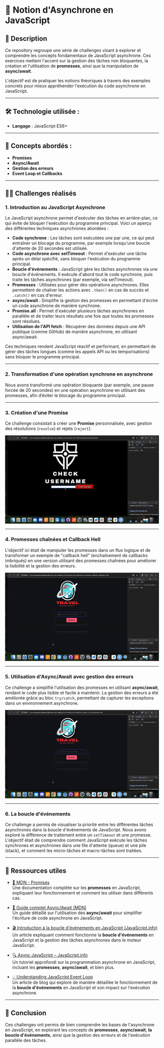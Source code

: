 # 📌 Notion d'Asynchrone en JavaScript

## 📝 Description

Ce repository regroupe une série de challenges visant à explorer et comprendre les concepts fondamentaux de JavaScript asynchrone. Ces exercices mettent l'accent sur la gestion des tâches non bloquantes, la création et l'utilisation de **promesses**, ainsi que la manipulation de **async/await**.

L'objectif est de pratiquer les notions théoriques à travers des exemples concrets pour mieux appréhender l'exécution du code asynchrone en JavaScript.

---

## 🛠️ Technologie utilisée :

- **Langage** : JavaScript ES6+

---

## 🔑 Concepts abordés :

- **Promises**
- **Async/Await**
- **Gestion des erreurs**
- **Event Loop et Callbacks**

---


## 🧑‍💻 Challenges réalisés

### 1. Introduction au JavaScript Asynchrone
Le JavaScript asynchrone permet d'exécuter des tâches en arrière-plan, ce qui évite de bloquer l'exécution du programme principal. Voici un aperçu des différentes techniques asynchrones abordées :
- **Code synchrone** : Les tâches sont exécutées une par une, ce qui peut entraîner un blocage du programme, par exemple lorsqu'une boucle d'attente de 20 secondes est utilisée.
- **Code asynchrone avec setTimeout** : Permet d'exécuter une tâche après un délai spécifié, sans bloquer l'exécution du programme principal.
- **Boucle d'événements** : JavaScript gère les tâches asynchrones via une boucle d'événements. Il exécute d'abord tout le code synchrone, puis traite les tâches asynchrones (par exemple, via setTimeout).
- **Promesses** : Utilisées pour gérer des opérations asynchrones. Elles permettent de chaîner les actions avec `.then()` en cas de succès et `.catch()` en cas d'erreur.
- **async/await** : Simplifie la gestion des promesses en permettant d'écrire un code asynchrone de manière synchrone.
- **Promise.all** : Permet d'exécuter plusieurs tâches asynchrones en parallèle et de traiter leurs résultats une fois que toutes les promesses sont résolues.
- **Utilisation de l'API fetch** : Récupérer des données depuis une API publique (comme GitHub) de manière asynchrone, en utilisant async/await.

Ces techniques rendent JavaScript réactif et performant, en permettant de gérer des tâches longues (comme les appels API ou les temporisations) sans bloquer le programme principal.

---

### 2. Transformation d'une opération synchrone en asynchrone
Nous avons transformé une opération bloquante (par exemple, une pause forcée de 20 secondes) en une opération asynchrone en utilisant des promesses, afin d’éviter le blocage du programme principal.

---

### 3. Création d'une Promise
Ce challenge consistait à créer une **Promise** personnalisée, avec gestion des résolutions (`resolve`) et rejets (`reject`).

![Promise](https://github.com/Sweetyamnesia/Asynchrone/blob/main/Images/Promise-ezgif.com-video-to-gif-converter.gif?raw=true)

---

### 4. Promesses chaînées et Callback Hell
L'objectif ici était de manipuler les promesses dans un flux logique et de transformer un exemple de "callback hell" (enchaînement de callbacks imbriqués) en une version utilisant des promesses chaînées pour améliorer la lisibilité et la gestion des erreurs.

![Promise-chain-callback-hell](https://github.com/Sweetyamnesia/Asynchrone/blob/main/Images/Promises-chainees-callback-hell-ezgif.com-video-to-gif-converter.gif?raw=true)

---

### 5. Utilisation d'Async/Await avec gestion des erreurs
Ce challenge a simplifié l'utilisation des promesses en utilisant **async/await**, rendant le code plus lisible et facile à maintenir. La gestion des erreurs a été améliorée grâce au bloc `try/catch`, permettant de capturer les exceptions dans un environnement asynchrone.

![Async-await-try-catch](https://github.com/Sweetyamnesia/Asynchrone/blob/main/Images/Async-await-Try-catch-ezgif.com-video-to-gif-converter.gif?raw=true)

---

### 6. La boucle d'événements
Ce challenge a permis de visualiser la priorité entre les différentes tâches asynchrones dans la boucle d'événements de JavaScript. Nous avons exploré la différence de traitement entre un `setTimeout` et une promesse. L'objectif était de comprendre comment JavaScript exécute les tâches synchrones et asynchrones dans une file d'attente (queue) et une pile (stack), et comment les micro-tâches et macro-tâches sont traitées.

---

## 🔗 Ressources utiles

- [📖 MDN - Promises](https://developer.mozilla.org/en-US/docs/Web/JavaScript/Reference/Global_Objects/Promise)  
  Une documentation complète sur les **promesses** en JavaScript, expliquant leur fonctionnement et comment les utiliser dans différents cas.

- [🎨 Guide complet Async/Await (MDN)](https://developer.mozilla.org/en-US/docs/Web/JavaScript/Reference/Statements/async_function)  
  Un guide détaillé sur l'utilisation des **async/await** pour simplifier l'écriture de code asynchrone en JavaScript.

- [🎬 Introduction à la boucle d'événements en JavaScript (JavaScript.info)](https://javascript.info/event-loop)  
  Un article expliquant comment fonctionne la **boucle d'événements** en JavaScript et la gestion des tâches asynchrones dans le moteur JavaScript.

- [🔍 Async JavaScript – JavaScript.info](https://javascript.info/async)  
  Un tutoriel approfondi sur la programmation asynchrone en JavaScript, incluant les **promesses**, **async/await**, et bien plus.

- [💡 Understanding JavaScript Event Loop](https://medium.com/javascript-in-plain-english/understanding-javascript-event-loop-650ac7f52d43)  
  Un article de blog qui explore de manière détaillée le fonctionnement de la **boucle d'événements** en JavaScript et son impact sur l'exécution asynchrone.

___

## 📝 Conclusion
Ces challenges ont permis de bien comprendre les bases de l'asynchrone en JavaScript, en explorant les concepts de **promesses**, **async/await**, **la boucle d'événements**, ainsi que la gestion des erreurs et de l'exécution parallèle des tâches.








